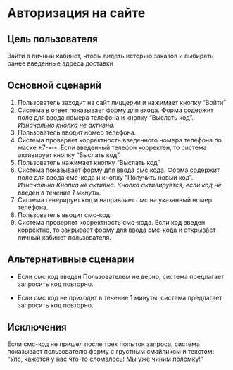 # Авторизация на сайте

## Цель пользователя
Зайти в личный кабинет, чтобы видеть историю заказов и выбирать ранее введенные адреса доставки

## Основной сценарий

1. Пользователь заходит на сайт пиццерии и нажимает кнопку “Войти”
2. Система в ответ показывает форму для входа. Форма содержит поле для ввода номера телефона и кнопку “Выслать код”. _Изначально кнопка не активна._
3. Пользователь вводит номер телефона.
4. Система проверяет корректность введенного номера телефона по маске +7-***-***-**-**. Если введенный телефон корректен, то система активирует кнопку “Выслать код”.
5. Пользователь нажимает кнопку “Выслать код”
6. Система показывает форму для ввода смс кода. Форма содержит поле для ввода смс-кода и кнопку “Получить новый код”. _Изначально Кнопка не активна. Кнопка активируется, если код не введен в течение 1 минуты._
7. Система генерирует код и направляет смс на указанный номер телефона.
8. Пользователь вводит смс-код.
9. Система проверяет корректность смс-кода. Если код введен корректно, то закрывает форму для ввода смс-кода и открывает личный кабинет пользователя.

## Альтернативные сценарии

* Если смс код введен Пользователем не верно, система предлагает запросить код повторно.

* Если смс код не приходит в течение 1 минуты, система предлагает запросить код повторно.

 

## Исключения 
Если смс-код не пришел после трех попыток запроса, система показывает пользователю форму с грустным смайликом и текстом: “Упс, кажется у нас что-то сломалось! Мы уже чиним поломку!”
